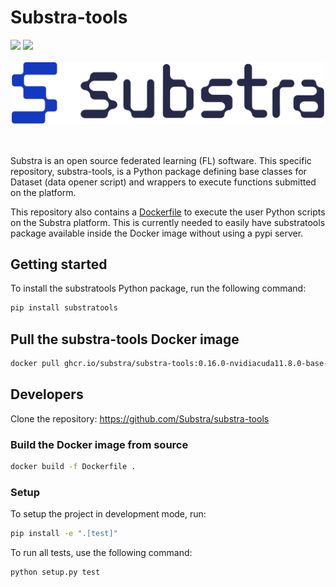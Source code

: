# Substra-tools

<div align="left">
<a href="https://join.slack.com/t/substra-workspace/shared_invite/zt-1fqnk0nw6-xoPwuLJ8dAPXThfyldX8yA"><img src="https://img.shields.io/badge/chat-on%20slack-blue?logo=slack" /></a> <a href="https://docs.substra.org/en/stable/documentation/substra_tools.html"><img src="https://img.shields.io/badge/read-docs-purple?logo=mdbook" /></a>
<br /><br /></div>

<div align="center">
<picture>
  <object-position: center>
  <source media="(prefers-color-scheme: dark)" srcset="Substra-logo-white.svg">
  <source media="(prefers-color-scheme: light)" srcset="Substra-logo-colour.svg">
  <img alt="Substra" src="Substra-logo-colour.svg" width="500">
</picture>
</div>
<br>
<br>

Substra is an open source federated learning (FL) software. This specific repository, substra-tools, is a Python package defining base classes for Dataset (data opener script) and wrappers to execute functions submitted on the platform.

This repository also contains a [Dockerfile](https://github.com/Substra/substra-tools/pkgs/container/substra-tools) to execute the user
Python scripts on the Substra platform. This is currently needed to easily
have substratools package available inside the Docker image without using a
pypi server.

## Getting started

To install the substratools Python package, run the following command:

```sh
pip install substratools
```

## Pull the substra-tools Docker image

```sh
docker pull ghcr.io/substra/substra-tools:0.16.0-nvidiacuda11.8.0-base-ubuntu22.04-python3.10
```

## Developers

Clone the repository: <https://github.com/Substra/substra-tools>

### Build the Docker image from source

```sh
docker build -f Dockerfile .
```

### Setup

To setup the project in development mode, run:

```sh
pip install -e ".[test]"
```

To run all tests, use the following command:

```sh
python setup.py test
```
